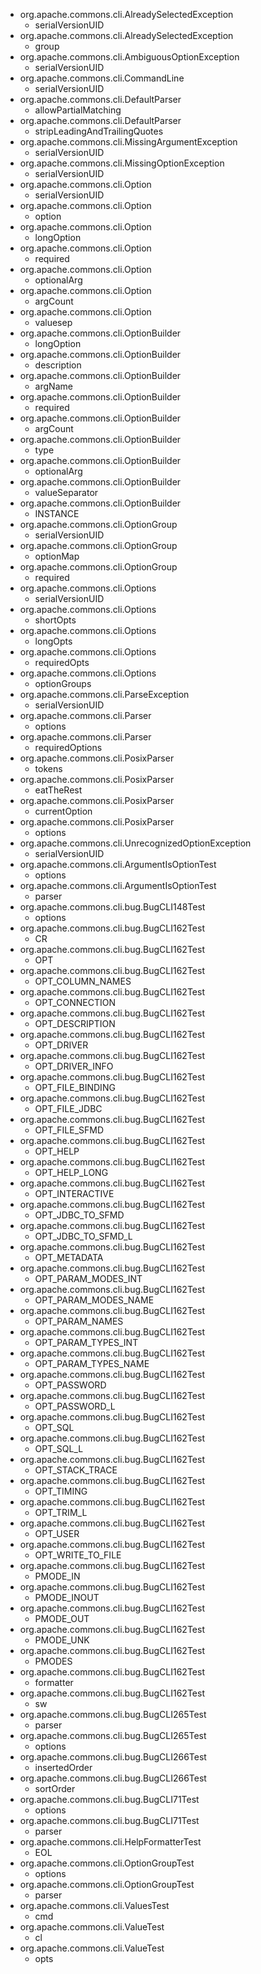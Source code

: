 * org.apache.commons.cli.AlreadySelectedException
  * serialVersionUID
* org.apache.commons.cli.AlreadySelectedException
  * group
* org.apache.commons.cli.AmbiguousOptionException
  * serialVersionUID
* org.apache.commons.cli.CommandLine
  * serialVersionUID
* org.apache.commons.cli.DefaultParser
  * allowPartialMatching
* org.apache.commons.cli.DefaultParser
  * stripLeadingAndTrailingQuotes
* org.apache.commons.cli.MissingArgumentException
  * serialVersionUID
* org.apache.commons.cli.MissingOptionException
  * serialVersionUID
* org.apache.commons.cli.Option
  * serialVersionUID
* org.apache.commons.cli.Option
  * option
* org.apache.commons.cli.Option
  * longOption
* org.apache.commons.cli.Option
  * required
* org.apache.commons.cli.Option
  * optionalArg
* org.apache.commons.cli.Option
  * argCount
* org.apache.commons.cli.Option
  * valuesep
* org.apache.commons.cli.OptionBuilder
  * longOption
* org.apache.commons.cli.OptionBuilder
  * description
* org.apache.commons.cli.OptionBuilder
  * argName
* org.apache.commons.cli.OptionBuilder
  * required
* org.apache.commons.cli.OptionBuilder
  * argCount
* org.apache.commons.cli.OptionBuilder
  * type
* org.apache.commons.cli.OptionBuilder
  * optionalArg
* org.apache.commons.cli.OptionBuilder
  * valueSeparator
* org.apache.commons.cli.OptionBuilder
  * INSTANCE
* org.apache.commons.cli.OptionGroup
  * serialVersionUID
* org.apache.commons.cli.OptionGroup
  * optionMap
* org.apache.commons.cli.OptionGroup
  * required
* org.apache.commons.cli.Options
  * serialVersionUID
* org.apache.commons.cli.Options
  * shortOpts
* org.apache.commons.cli.Options
  * longOpts
* org.apache.commons.cli.Options
  * requiredOpts
* org.apache.commons.cli.Options
  * optionGroups
* org.apache.commons.cli.ParseException
  * serialVersionUID
* org.apache.commons.cli.Parser
  * options
* org.apache.commons.cli.Parser
  * requiredOptions
* org.apache.commons.cli.PosixParser
  * tokens
* org.apache.commons.cli.PosixParser
  * eatTheRest
* org.apache.commons.cli.PosixParser
  * currentOption
* org.apache.commons.cli.PosixParser
  * options
* org.apache.commons.cli.UnrecognizedOptionException
  * serialVersionUID
* org.apache.commons.cli.ArgumentIsOptionTest
  * options
* org.apache.commons.cli.ArgumentIsOptionTest
  * parser
* org.apache.commons.cli.bug.BugCLI148Test
  * options
* org.apache.commons.cli.bug.BugCLI162Test
  * CR
* org.apache.commons.cli.bug.BugCLI162Test
  * OPT
* org.apache.commons.cli.bug.BugCLI162Test
  * OPT_COLUMN_NAMES
* org.apache.commons.cli.bug.BugCLI162Test
  * OPT_CONNECTION
* org.apache.commons.cli.bug.BugCLI162Test
  * OPT_DESCRIPTION
* org.apache.commons.cli.bug.BugCLI162Test
  * OPT_DRIVER
* org.apache.commons.cli.bug.BugCLI162Test
  * OPT_DRIVER_INFO
* org.apache.commons.cli.bug.BugCLI162Test
  * OPT_FILE_BINDING
* org.apache.commons.cli.bug.BugCLI162Test
  * OPT_FILE_JDBC
* org.apache.commons.cli.bug.BugCLI162Test
  * OPT_FILE_SFMD
* org.apache.commons.cli.bug.BugCLI162Test
  * OPT_HELP
* org.apache.commons.cli.bug.BugCLI162Test
  * OPT_HELP_LONG
* org.apache.commons.cli.bug.BugCLI162Test
  * OPT_INTERACTIVE
* org.apache.commons.cli.bug.BugCLI162Test
  * OPT_JDBC_TO_SFMD
* org.apache.commons.cli.bug.BugCLI162Test
  * OPT_JDBC_TO_SFMD_L
* org.apache.commons.cli.bug.BugCLI162Test
  * OPT_METADATA
* org.apache.commons.cli.bug.BugCLI162Test
  * OPT_PARAM_MODES_INT
* org.apache.commons.cli.bug.BugCLI162Test
  * OPT_PARAM_MODES_NAME
* org.apache.commons.cli.bug.BugCLI162Test
  * OPT_PARAM_NAMES
* org.apache.commons.cli.bug.BugCLI162Test
  * OPT_PARAM_TYPES_INT
* org.apache.commons.cli.bug.BugCLI162Test
  * OPT_PARAM_TYPES_NAME
* org.apache.commons.cli.bug.BugCLI162Test
  * OPT_PASSWORD
* org.apache.commons.cli.bug.BugCLI162Test
  * OPT_PASSWORD_L
* org.apache.commons.cli.bug.BugCLI162Test
  * OPT_SQL
* org.apache.commons.cli.bug.BugCLI162Test
  * OPT_SQL_L
* org.apache.commons.cli.bug.BugCLI162Test
  * OPT_STACK_TRACE
* org.apache.commons.cli.bug.BugCLI162Test
  * OPT_TIMING
* org.apache.commons.cli.bug.BugCLI162Test
  * OPT_TRIM_L
* org.apache.commons.cli.bug.BugCLI162Test
  * OPT_USER
* org.apache.commons.cli.bug.BugCLI162Test
  * OPT_WRITE_TO_FILE
* org.apache.commons.cli.bug.BugCLI162Test
  * PMODE_IN
* org.apache.commons.cli.bug.BugCLI162Test
  * PMODE_INOUT
* org.apache.commons.cli.bug.BugCLI162Test
  * PMODE_OUT
* org.apache.commons.cli.bug.BugCLI162Test
  * PMODE_UNK
* org.apache.commons.cli.bug.BugCLI162Test
  * PMODES
* org.apache.commons.cli.bug.BugCLI162Test
  * formatter
* org.apache.commons.cli.bug.BugCLI162Test
  * sw
* org.apache.commons.cli.bug.BugCLI265Test
  * parser
* org.apache.commons.cli.bug.BugCLI265Test
  * options
* org.apache.commons.cli.bug.BugCLI266Test
  * insertedOrder
* org.apache.commons.cli.bug.BugCLI266Test
  * sortOrder
* org.apache.commons.cli.bug.BugCLI71Test
  * options
* org.apache.commons.cli.bug.BugCLI71Test
  * parser
* org.apache.commons.cli.HelpFormatterTest
  * EOL
* org.apache.commons.cli.OptionGroupTest
  * options
* org.apache.commons.cli.OptionGroupTest
  * parser
* org.apache.commons.cli.ValuesTest
  * cmd
* org.apache.commons.cli.ValueTest
  * cl
* org.apache.commons.cli.ValueTest
  * opts
